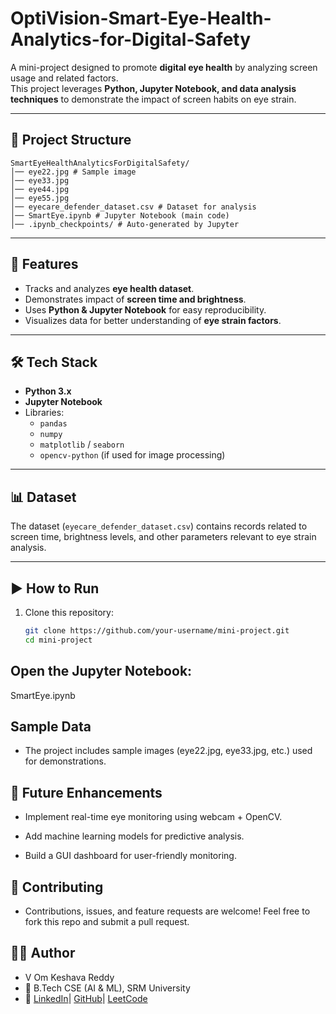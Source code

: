 # OptiVision-Smart-Eye-Health-Analytics-for-Digital-Safety

A mini-project designed to promote **digital eye health** by analyzing screen usage and related factors.  
This project leverages **Python, Jupyter Notebook, and data analysis techniques** to demonstrate the impact of screen habits on eye strain.

---

## 📂 Project Structure
```
SmartEyeHealthAnalyticsForDigitalSafety/
│── eye22.jpg # Sample image
│── eye33.jpg
│── eye44.jpg
│── eye55.jpg
│── eyecare_defender_dataset.csv # Dataset for analysis
│── SmartEye.ipynb # Jupyter Notebook (main code)
│── .ipynb_checkpoints/ # Auto-generated by Jupyter
```

---

## 🚀 Features
- Tracks and analyzes **eye health dataset**.
- Demonstrates impact of **screen time and brightness**.
- Uses **Python & Jupyter Notebook** for easy reproducibility.
- Visualizes data for better understanding of **eye strain factors**.

---

## 🛠️ Tech Stack
- **Python 3.x**
- **Jupyter Notebook**
- Libraries:
  - `pandas`  
  - `numpy`  
  - `matplotlib` / `seaborn`  
  - `opencv-python` (if used for image processing)

---

## 📊 Dataset
The dataset (`eyecare_defender_dataset.csv`) contains records related to screen time, brightness levels, and other parameters relevant to eye strain analysis.

---

## ▶️ How to Run
1. Clone this repository:
   ```bash
   git clone https://github.com/your-username/mini-project.git
   cd mini-project


## Open the Jupyter Notebook:

SmartEye.ipynb

## Sample Data

- The project includes sample images (eye22.jpg, eye33.jpg, etc.) used for demonstrations.

## 📌 Future Enhancements

- Implement real-time eye monitoring using webcam + OpenCV.

- Add machine learning models for predictive analysis.

- Build a GUI dashboard for user-friendly monitoring.

## 🤝 Contributing

- Contributions, issues, and feature requests are welcome!
Feel free to fork this repo and submit a pull request.

## 👨‍💻 Author

- V Om Keshava Reddy
- 📌 B.Tech CSE (AI & ML), SRM University
- 🔗 [LinkedIn](https://www.linkedin.com/in/v-om-keshava-reddy-792478349/)| [GitHub](https://github.com/keshavreddy04)| [LeetCode](https://leetcode.com/u/keshav_30/)
